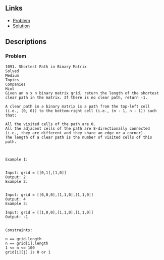 ## Links
* [Problem](https://leetcode.com/problems/shortest-path-in-binary-matrix/description/)
* [Solution](https://leetcode.com/problems/shortest-path-in-binary-matrix/solutions/4905645/easy-c-solution-with-comments-explaination-beginner-friendly)


## Descriptions
### Problem
```
1091. Shortest Path in Binary Matrix
Solved
Medium
Topics
Companies
Hint
Given an n x n binary matrix grid, return the length of the shortest clear path in the matrix. If there is no clear path, return -1.

A clear path in a binary matrix is a path from the top-left cell (i.e., (0, 0)) to the bottom-right cell (i.e., (n - 1, n - 1)) such that:

All the visited cells of the path are 0.
All the adjacent cells of the path are 8-directionally connected (i.e., they are different and they share an edge or a corner).
The length of a clear path is the number of visited cells of this path.

 

Example 1:


Input: grid = [[0,1],[1,0]]
Output: 2
Example 2:


Input: grid = [[0,0,0],[1,1,0],[1,1,0]]
Output: 4
Example 3:

Input: grid = [[1,0,0],[1,1,0],[1,1,0]]
Output: -1
 

Constraints:

n == grid.length
n == grid[i].length
1 <= n <= 100
grid[i][j] is 0 or 1
```
